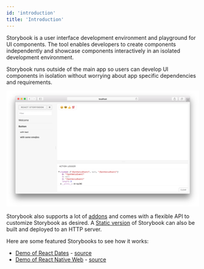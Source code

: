 ```yaml
---
id: 'introduction'
title: 'Introduction'
---
```


Storybook is a user interface development environment and playground for UI components.
The tool enables developers to create components independently and showcase components interactively in an isolated development environment.

Storybook runs outside of the main app so users can develop UI components in isolation without worrying about app specific dependencies and requirements.

![Storybook](../static/screenshot.png)

Storybook also supports a lot of [addons](/addons/introduction) and comes with a flexible API to customize Storybook as desired.
A [Static version](/basics/exporting-storybook) of Storybook can also be built and deployed to an HTTP server.

Here are some featured Storybooks to see how it works:

- [Demo of React Dates](http://airbnb.io/react-dates/) - [source](https://github.com/airbnb/react-dates)
- [Demo of React Native Web](http://necolas.github.io/react-native-web/storybook/) - [source](https://github.com/necolas/react-native-web)
